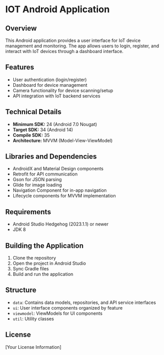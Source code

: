 # IOT Android Application

## Overview
This Android application provides a user interface for IoT device management and monitoring. The app allows users to login, register, and interact with IoT devices through a dashboard interface.

## Features
- User authentication (login/register)
- Dashboard for device management
- Camera functionality for device scanning/setup
- API integration with IoT backend services

## Technical Details
- **Minimum SDK:** 24 (Android 7.0 Nougat)
- **Target SDK:** 34 (Android 14)
- **Compile SDK:** 35
- **Architecture:** MVVM (Model-View-ViewModel)

## Libraries and Dependencies
- AndroidX and Material Design components
- Retrofit for API communication
- Gson for JSON parsing
- Glide for image loading
- Navigation Component for in-app navigation
- Lifecycle components for MVVM implementation

## Requirements
- Android Studio Hedgehog (2023.1.1) or newer
- JDK 8

## Building the Application
1. Clone the repository
2. Open the project in Android Studio
3. Sync Gradle files
4. Build and run the application

## Structure
- `data`: Contains data models, repositories, and API service interfaces
- `ui`: User interface components organized by feature
- `viewmodel`: ViewModels for UI components
- `util`: Utility classes

## License
[Your License Information]
